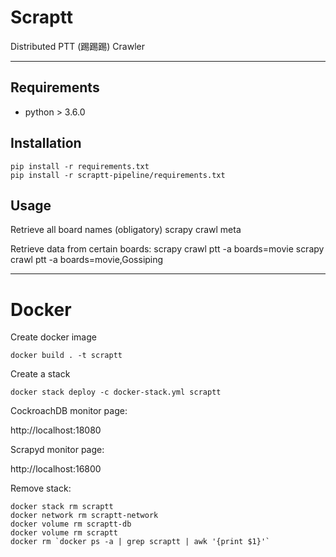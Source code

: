 # Scraptt
Distributed PTT (踢踢踢) Crawler

---

## Requirements

+ python > 3.6.0

## Installation

    pip install -r requirements.txt
    pip install -r scraptt-pipeline/requirements.txt

## Usage

Retrieve all board names (obligatory)
    scrapy crawl meta

Retrieve data from certain boards:
    scrapy crawl ptt -a boards=movie
    scrapy crawl ptt -a boards=movie,Gossiping

---

# Docker

Create docker image

    docker build . -t scraptt

Create a stack

    docker stack deploy -c docker-stack.yml scraptt

CockroachDB monitor page:

http://localhost:18080

Scrapyd monitor page:

http://localhost:16800

Remove stack:

    docker stack rm scraptt
    docker network rm scraptt-network
    docker volume rm scraptt-db
    docker volume rm scraptt
    docker rm `docker ps -a | grep scraptt | awk '{print $1}'`
